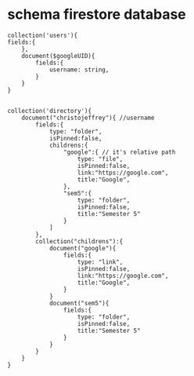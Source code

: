 # schema firestore database

```
collection('users'){
fields:{
    },
    document($googleUID){
        fields:{
            username: string,
        }
    }
}


collection('directory'){
    document("christojeffrey"){ //username
        fields:{
            type: "folder",
            isPinned:false,
            childrens:{
                "google":{ // it's relative path
                    type: "file",
                    isPinned:false,
                    link:"https://google.com",
                    title:"Google",
                },
                "sem5":{
                    type: "folder",
                    isPinned:false,
                    title:"Semester 5"
                }
            ]
        },
        collection("childrens"):{
            document("google"){
                fields:{
                    type: "link",
                    isPinned:false,
                    link:"https://google.com",
                    title:"Google",
                }
            }
            document("sem5"){
                fields:{
                    type: "folder",
                    isPinned:false,
                    title:"Semester 5"
                }
            }
        }
    }
}
```

<!-- di directory, keynya pake username. buat open posibility kedepannya bisa pake username(gaharus google auth) -->
<!-- and keknya kita pake username as the primary way to recognize user deh. i think it's healthier -->
